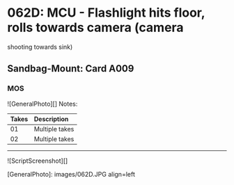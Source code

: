 # 062D: MCU - Flashlight hits floor, rolls towards camera (camera
shooting towards sink)

## Sandbag-Mount: Card A009

### MOS

![GeneralPhoto][]
Notes: 

| Takes | Description |
|:---|:----|
| 01 | Multiple takes |
| 02 | Multiple takes |

----

![ScriptScreenshot][]


[GeneralPhoto]:  images/062D.JPG align=left
